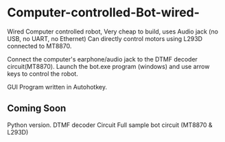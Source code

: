 Computer-controlled-Bot-wired-
==============================

Wired Computer controlled robot, Very cheap to build, uses Audio jack (no USB, no UART, no Ethernet)
Can directly control motors using L293D connected to MT8870.

Connect the computer's earphone/audio jack to the DTMF decoder circuit(MT8870). 
Launch the bot.exe program (windows) and use arrow keys to control the robot.

GUI Program written in Autohotkey.

Coming Soon
-----------
Python version.
DTMF decoder Circuit
Full sample bot circuit (MT8870 & L293D)

